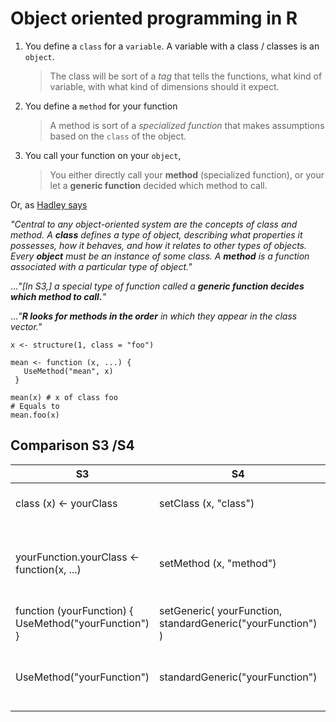 # Object oriented programming in R

1. You define a `class` for a `variable`. A variable with a class / classes is an `object`.
	> The class will be sort of a *tag* that tells the functions, what kind of variable, with what kind of dimensions should it expect.
2. You define a `method` for your function
	> A method is sort of a *specialized function* that makes assumptions based on the `class` of the object.
3. You call your function on your `object`,
	> You either directly call your **method** (specialized function), or your let a **generic function** decided which method to call.


Or, as [Hadley says](http://adv-r.had.co.nz/S3.html)

*"Central to any object-oriented system are the concepts of class and method. 
A **class** defines a type of object, describing what properties it possesses, how it behaves, and how it relates to other types of objects. 
Every **object** must be an instance of some class. 
A **method** is a function associated with a particular type of object."*

...*"[In S3,] a special type of function called a **generic function decides which method to call.**"*

...*"**R looks for methods in the order** in which they appear in the class vector."*



```
x <- structure(1, class = "foo")

mean <- function (x, ...) {
   UseMethod("mean", x)
 }

mean(x) # x of class foo 
# Equals to
mean.foo(x)

```

## Comparison S3 /S4


| S3 	| S4 	| Function |
|---|---|---|
| class (x) <- yourClass 	| setClass (x, "class") 	| Define the class of an object |
| yourFunction.yourClass <- function(x, ...) 	| setMethod (x, "method") 	| Define the method belonging to a certain class of objects. |
| function (yourFunction) { UseMethod("yourFunction") } 	| setGeneric( yourFunction, standardGeneric("yourFunction") ) 	| Define a generic function |
| UseMethod("yourFunction") 	| standardGeneric("yourFunction") 	| Dispatching a method (inside a generic function). |